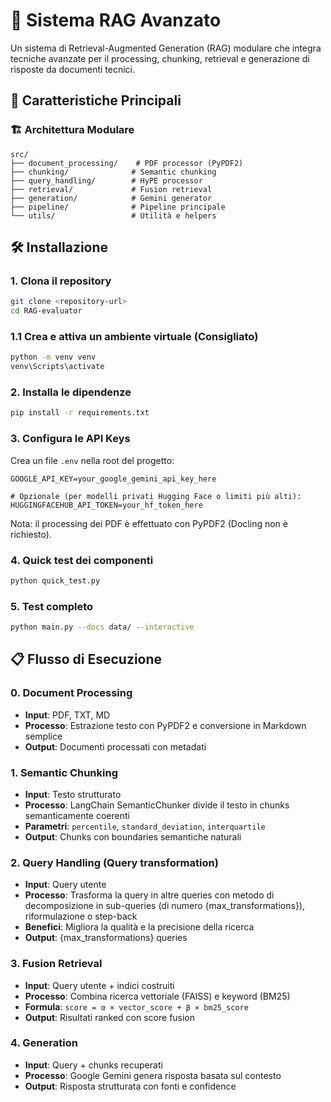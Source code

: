 # 🚀 Sistema RAG Avanzato

Un sistema di Retrieval-Augmented Generation (RAG) modulare che integra tecniche avanzate per il processing, chunking, retrieval e generazione di risposte da documenti tecnici.

## 🎯 Caratteristiche Principali
### 🏗️ Architettura Modulare
```
src/
├── document_processing/    # PDF processor (PyPDF2)
├── chunking/              # Semantic chunking
├── query_handling/        # HyPE processor
├── retrieval/             # Fusion retrieval
├── generation/            # Gemini generator
├── pipeline/              # Pipeline principale
└── utils/                 # Utilità e helpers
```

## 🛠️ Installazione

### 1. Clona il repository
```bash
git clone <repository-url>
cd RAG-evaluator
```

### 1.1 Crea e attiva un ambiente virtuale (Consigliato)
```bash
python -m venv venv
venv\Scripts\activate
```

### 2. Installa le dipendenze
```bash
pip install -r requirements.txt
```

### 3. Configura le API Keys
Crea un file `.env` nella root del progetto:
```env
GOOGLE_API_KEY=your_google_gemini_api_key_here

# Opzionale (per modelli privati Hugging Face o limiti più alti):
HUGGINGFACEHUB_API_TOKEN=your_hf_token_here
```

Nota: il processing dei PDF è effettuato con PyPDF2 (Docling non è richiesto).

### 4. Quick test dei componenti
```bash
python quick_test.py
```

### 5. Test completo
```bash
python main.py --docs data/ --interactive
```

## 📋 Flusso di Esecuzione

### 0. Document Processing
- **Input**: PDF, TXT, MD
- **Processo**: Estrazione testo con PyPDF2 e conversione in Markdown semplice
- **Output**: Documenti processati con metadati

### 1. Semantic Chunking
- **Input**: Testo strutturato
- **Processo**: LangChain SemanticChunker divide il testo in chunks semanticamente coerenti
- **Parametri**: `percentile`, `standard_deviation`, `interquartile`
- **Output**: Chunks con boundaries semantiche naturali

### 2. Query Handling (Query transformation)
- **Input**: Query utente
- **Processo**: Trasforma la query in altre queries con metodo di decomposizione in sub-queries (di numero {max_transformations}), riformulazione o step-back
- **Benefici**: Migliora la qualità e la precisione della ricerca
- **Output**: {max_transformations} queries

### 3. Fusion Retrieval
- **Input**: Query utente + indici costruiti
- **Processo**: Combina ricerca vettoriale (FAISS) e keyword (BM25)
- **Formula**: `score = α × vector_score + β × bm25_score`
- **Output**: Risultati ranked con score fusion

### 4. Generation
- **Input**: Query + chunks recuperati
- **Processo**: Google Gemini genera risposta basata sul contesto
- **Output**: Risposta strutturata con fonti e confidence